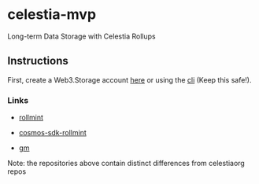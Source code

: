 # celestia-mvp

Long-term Data Storage with Celestia Rollups

## Instructions

First, create a Web3.Storage account [here](https://web3.storage/login/) or using the [cli](https://github.com/web3-storage/w3up-cli) (Keep this safe!).

### Links

* [rollmint](https://github.com/DED-EDU/rollmint)

* [cosmos-sdk-rollmint](https://github.com/DED-EDU/cosmos-sdk-rollmint)

* [gm](https://github.com/DED-EDU/gm)

Note: the repositories above contain distinct differences from celestiaorg repos
